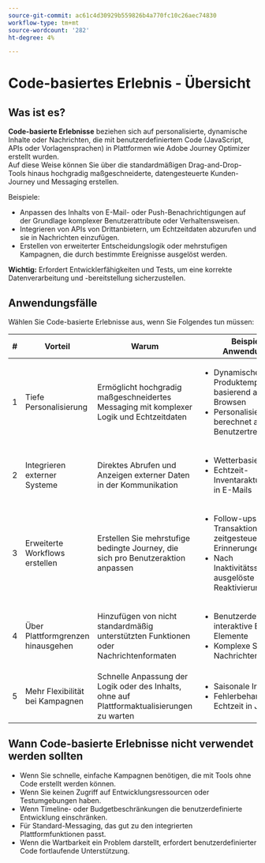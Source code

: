 ```yaml
---
source-git-commit: ac61c4d30929b559826b4a770fc10c26aec74830
workflow-type: tm+mt
source-wordcount: '282'
ht-degree: 4%

---
```

# Code-basiertes Erlebnis - Übersicht

## Was ist es?

**Code-basierte Erlebnisse** beziehen sich auf personalisierte, dynamische Inhalte oder Nachrichten, die mit benutzerdefiniertem Code (JavaScript, APIs oder Vorlagensprachen) in Plattformen wie Adobe Journey Optimizer erstellt wurden.\
Auf diese Weise können Sie über die standardmäßigen Drag-and-Drop-Tools hinaus hochgradig maßgeschneiderte, datengesteuerte Kunden-Journey und Messaging erstellen.

Beispiele:

* Anpassen des Inhalts von E-Mail- oder Push-Benachrichtigungen auf der Grundlage komplexer Benutzerattribute oder Verhaltensweisen.
* Integrieren von APIs von Drittanbietern, um Echtzeitdaten abzurufen und sie in Nachrichten einzufügen.
* Erstellen von erweiterter Entscheidungslogik oder mehrstufigen Kampagnen, die durch bestimmte Ereignisse ausgelöst werden.

**Wichtig:** Erfordert Entwicklerfähigkeiten und Tests, um eine korrekte Datenverarbeitung und -bereitstellung sicherzustellen.

## Anwendungsfälle

Wählen Sie Code-basierte Erlebnisse aus, wenn Sie Folgendes tun müssen:

| # | Vorteil | Warum | Beispielhafte Anwendungsfälle |
|---|---------|-----|-------------------|
| 1 | Tiefe Personalisierung | Ermöglicht hochgradig maßgeschneidertes Messaging mit komplexer Logik und Echtzeitdaten | <ul><li>Dynamische Produktempfehlungen basierend auf dem letzten Browsen</li><li>Personalisierte Rabatte berechnet aus dem Benutzertreuestatus</li></ul> |
| 2 | Integrieren externer Systeme | Direktes Abrufen und Anzeigen externer Daten in der Kommunikation | <ul><li>Wetterbasierte Angebote</li><li>Echtzeit-Inventaraktualisierungen in E-Mails</li></ul> |
| 3 | Erweiterte Workflows erstellen | Erstellen Sie mehrstufige bedingte Journey, die sich pro Benutzeraktion anpassen | <ul><li>Follow-ups bei Transaktionsabbruch mit zeitgesteuerten Erinnerungen</li><li>Nach Inaktivitätsschwellen ausgelöste Reaktivierungskampagnen</li></ul> |
| 4 | Über Plattformgrenzen hinausgehen | Hinzufügen von nicht standardmäßig unterstützten Funktionen oder Nachrichtenformaten | <ul><li>Benutzerdefinierte interaktive E-Mail-Elemente</li><li>Komplexe SMS-Nachrichtenvarianten</li></ul> |
| 5 | Mehr Flexibilität bei Kampagnen | Schnelle Anpassung der Logik oder des Inhalts, ohne auf Plattformaktualisierungen zu warten | <ul><li>Saisonale Inhalte ein/aus</li><li>Fehlerbehandlung in Echtzeit in Journey</li></ul> |

## Wann Code-basierte Erlebnisse nicht verwendet werden sollten

* Wenn Sie schnelle, einfache Kampagnen benötigen, die mit Tools ohne Code erstellt werden können.
* Wenn Sie keinen Zugriff auf Entwicklungsressourcen oder Testumgebungen haben.
* Wenn Timeline- oder Budgetbeschränkungen die benutzerdefinierte Entwicklung einschränken.
* Für Standard-Messaging, das gut zu den integrierten Plattformfunktionen passt.
* Wenn die Wartbarkeit ein Problem darstellt, erfordert benutzerdefinierter Code fortlaufende Unterstützung.
